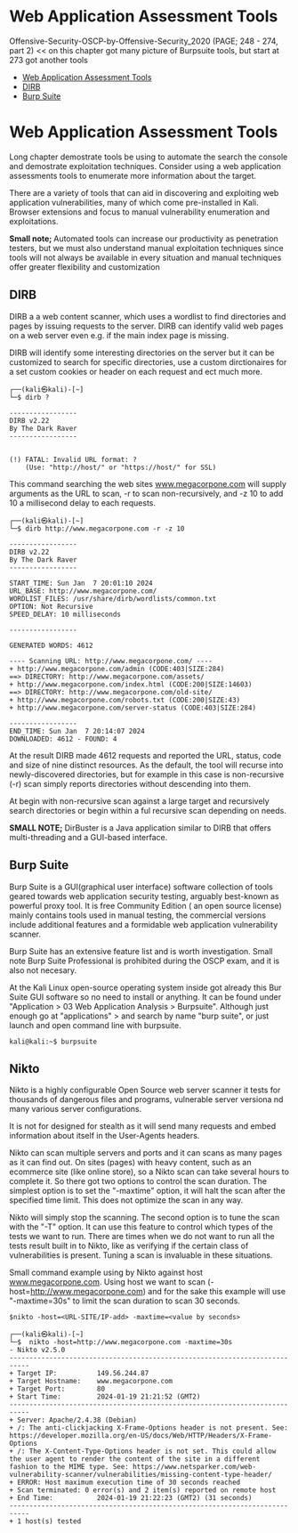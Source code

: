 # Web Application Assessment Tools
Offensive-Security-OSCP-by-Offensive-Security_2020 (PAGE; 248 - 274, part 2) << on this chapter got many picture of Burpsuite tools, but start at 273 got another tools

- [Web Application Assessment Tools](#Web-Application-Assessment-Tools)
- [DIRB](#DIRB)
- [Burp Suite](#Burp-Suite)

# Web Application Assessment Tools
Long chapter demostrate tools be using to automate the search the console and demostrate exploitation techniques. Consider using a web application assessments tools to enumerate more information about the target.

There are a variety of tools that can aid in discovering and exploiting web application vulnerabilities, many of which come pre-installed in Kali. Browser extensions and focus to manual vulnerability enumeration and exploitations.

<b> Small note; </b> Automated tools can increase our productivity as penetration testers, but we must also understand manual exploitation techniques since tools will not always 
be available in every situation and manual techniques offer greater flexibility and 
customization

## DIRB

DIRB a a web content scanner, which uses a wordlist to find directories and pages by issuing requests to the server. DIRB can identify valid web pages on a web server even e.g. if the main index page is missing.

DIRB will identify some interesting directories on the server but it can be customized to search for specific directories, use a custom dirctionaires for a set custom cookies or header on each request and ect much more.

```
┌──(kali㉿kali)-[~]
└─$ dirb ?       

-----------------
DIRB v2.22    
By The Dark Raver
-----------------


(!) FATAL: Invalid URL format: ?
    (Use: "http://host/" or "https://host/" for SSL)
```

This command searching the web sites www.megacorpone.com will supply arguments as the URL to scan, -r to scan non-recursively, and -z 10 to add 10 a millisecond delay to each requests.

```
┌──(kali㉿kali)-[~]
└─$ dirb http://www.megacorpone.com -r -z 10 

-----------------
DIRB v2.22    
By The Dark Raver
-----------------

START_TIME: Sun Jan  7 20:01:10 2024
URL_BASE: http://www.megacorpone.com/
WORDLIST_FILES: /usr/share/dirb/wordlists/common.txt
OPTION: Not Recursive
SPEED_DELAY: 10 milliseconds

-----------------

GENERATED WORDS: 4612                                                          

---- Scanning URL: http://www.megacorpone.com/ ----
+ http://www.megacorpone.com/admin (CODE:403|SIZE:284)                                                                                                
==> DIRECTORY: http://www.megacorpone.com/assets/                                                                                                     
+ http://www.megacorpone.com/index.html (CODE:200|SIZE:14603)                                                                                         
==> DIRECTORY: http://www.megacorpone.com/old-site/                                                                                                   
+ http://www.megacorpone.com/robots.txt (CODE:200|SIZE:43)                                                                                            
+ http://www.megacorpone.com/server-status (CODE:403|SIZE:284)                                                                                        
                                                                                                                                                      
-----------------
END_TIME: Sun Jan  7 20:14:07 2024
DOWNLOADED: 4612 - FOUND: 4

```

At the result DIRB made 4612 requests and reported the URL, status, code and size of nine distinct resources. As the default, the tool will recurse into newly-discovered directories, but for example in this case is non-recursive (-r) scan simply reports directories without descending into them.

At begin with non-recursive scan against a large target and recursively search directories or begin within a ful recursive scan depending on needs.

<b>SMALL NOTE;</b> DirBuster is a Java application similar to DIRB that offers multi-threading and a GUI-based interface.

## Burp Suite

Burp Suite is a GUI(graphical user interface) software collection of tools geared towards web application security testing, arguably best-known as powerful proxy tool. It is free Community Edition ( an open source license) mainly contains tools used in manual testing, the commercial versions include additional features and a formidable web application vulnerability scanner. 

Burp Suite has an extensive feature list and is worth investigation. Small note Burp Suite Professional is prohibited during the OSCP exam, and it is also not necesary.

At the Kali Linux open-source operating system inside got already this Bur Suite GUI software so no need to install or anything. It can be found under "Application > 03 Web Application Analysis > Burpsuite". Although just enough go at "applications" > and search by name "burp suite", or just launch and open command line with burpsuite.

```
kali@kali:~$ burpsuite
```

<!-- Offensive-Security-OSCP-by-Offensive-Security_2020 PAGE: 250 - 273 -->

## Nikto

Nikto is a highly configurable Open Source web server scanner it tests for thousands of dangerous files and programs, vulnerable server versiona nd many various server configurations.

It is not for designed for stealth as it will send many requests and embed information about itself in the User-Agents headers.

Nikto can scan multiple servers and ports and it can scans as many pages as it can find out. On sites (pages) with heavy content, such as an ecommerce site (like online store), so a Nikto scan can take several hours to complete it. So there got two options to control the scan duration. The simplest option is to set the "-maxtime" option, it will halt the scan after the specified time limit. This does not optimize the scan in any way.

Nikto will simply stop the scanning. The second option is to tune the scan with the "-T" option. It can use this feature to control which types of the tests we want to run. There are times when we do not want to run all the tests result built in to Nikto, like as verifying if the certain class of vulnerabilities is present. Tuning a scan is invaluable in these situations.

Small command example using by Nikto against host www.megacorpone.com. Using host we want to scan (-host=http://www.megacorpone.com) and for the sake this example will use "-maxtime=30s" to limit the scan duration to scan 30 seconds.

`$nikto -host=<URL-SITE/IP-add> -maxtime=<value by seconds>`

```
┌──(kali㉿kali)-[~]
└─$  nikto -host=http://www.megacorpone.com -maxtime=30s
- Nikto v2.5.0
---------------------------------------------------------------------------
+ Target IP:          149.56.244.87
+ Target Hostname:    www.megacorpone.com
+ Target Port:        80
+ Start Time:         2024-01-19 21:21:52 (GMT2)
---------------------------------------------------------------------------
+ Server: Apache/2.4.38 (Debian)
+ /: The anti-clickjacking X-Frame-Options header is not present. See: https://developer.mozilla.org/en-US/docs/Web/HTTP/Headers/X-Frame-Options
+ /: The X-Content-Type-Options header is not set. This could allow the user agent to render the content of the site in a different fashion to the MIME type. See: https://www.netsparker.com/web-vulnerability-scanner/vulnerabilities/missing-content-type-header/
+ ERROR: Host maximum execution time of 30 seconds reached
+ Scan terminated: 0 error(s) and 2 item(s) reported on remote host
+ End Time:           2024-01-19 21:22:23 (GMT2) (31 seconds)
---------------------------------------------------------------------------
+ 1 host(s) tested
```









